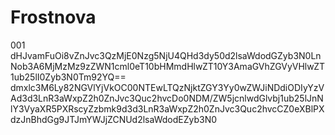 # Frostnova
001
dHJvamFuOi8vZnJvc3QzMjE0Nzg5NjU4QHd3dy50d2lsaWdodGZyb3N0LnNob3A6MjMzMz9zZWN1cml0eT10bHMmdHlwZT10Y3AmaGVhZGVyVHlwZT1ub25lI0Zyb3N0Tm92YQ==
dmxlc3M6Ly82NGVlYjVkOC00NTEwLTQzNjktZGY3Yy0wZWJiNDdiODIyYzVAd3d3LnR3aWxpZ2h0ZnJvc3Quc2hvcDo0NDM/ZW5jcnlwdGlvbj1ub25lJnNlY3VyaXR5PXRscyZzbmk9d3d3LnR3aWxpZ2h0ZnJvc3Quc2hvcCZ0eXBlPXdzJnBhdGg9JTJmYWJjZCNUd2lsaWdodEZyb3N0
